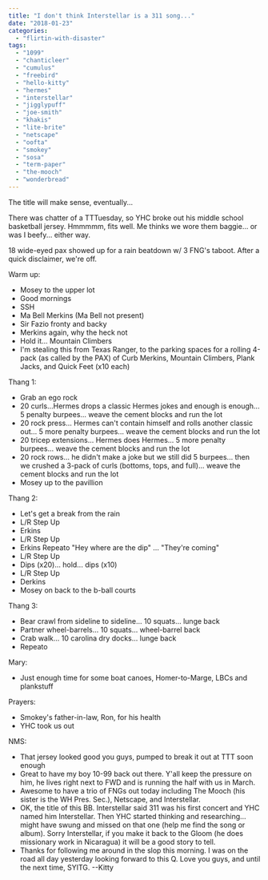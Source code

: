 ```yaml
---
title: "I don't think Interstellar is a 311 song..."
date: "2018-01-23"
categories: 
  - "flirtin-with-disaster"
tags: 
  - "1099"
  - "chanticleer"
  - "cumulus"
  - "freebird"
  - "hello-kitty"
  - "hermes"
  - "interstellar"
  - "jigglypuff"
  - "joe-smith"
  - "khakis"
  - "lite-brite"
  - "netscape"
  - "oofta"
  - "smokey"
  - "sosa"
  - "term-paper"
  - "the-mooch"
  - "wonderbread"
---
```


The title will make sense, eventually...

There was chatter of a TTTuesday, so YHC broke out his middle school basketball jersey. Hmmmmm, fits well. Me thinks we wore them baggie... or was I beefy... either way.

18 wide-eyed pax showed up for a rain beatdown w/ 3 FNG's taboot. After a quick disclaimer, we're off.

Warm up:

- Mosey to the upper lot
- Good mornings
- SSH
- Ma Bell Merkins (Ma Bell not present)
- Sir Fazio fronty and backy
- Merkins again, why the heck not
- Hold it... Mountain Climbers
- I'm stealing this from Texas Ranger, to the parking spaces for a rolling 4-pack (as called by the PAX) of Curb Merkins, Mountain Climbers, Plank Jacks, and Quick Feet (x10 each)

Thang 1:

- Grab an ego rock
- 20 curls...Hermes drops a classic Hermes jokes and enough is enough... 5 penalty burpees... weave the cement blocks and run the lot
- 20 rock press... Hermes can't contain himself and rolls another classic out... 5 more penalty burpees... weave the cement blocks and run the lot
- 20 tricep extensions... Hermes does Hermes... 5 more penalty burpees... weave the cement blocks and run the lot
- 20 rock rows... he didn't make a joke but we still did 5 burpees... then we crushed a 3-pack of curls (bottoms, tops, and full)... weave the cement blocks and run the lot
- Mosey up to the pavillion

Thang 2:

- Let's get a break from the rain
- L/R Step Up
- Erkins
- L/R Step Up
- Erkins Repeato "Hey where are the dip" ... "They're coming"
- L/R Step Up
- Dips (x20)... hold... dips (x10)
- L/R Step Up
- Derkins
- Mosey on back to the b-ball courts

Thang 3:

- Bear crawl from sideline to sideline... 10 squats... lunge back
- Partner wheel-barrels... 10 squats... wheel-barrel back
- Crab walk... 10 carolina dry docks... lunge back
- Repeato

Mary:

- Just enough time for some boat canoes, Homer-to-Marge, LBCs and plankstuff

Prayers:

- Smokey's father-in-law, Ron, for his health
- YHC took us out

NMS:

- That jersey looked good you guys, pumped to break it out at TTT soon enough
- Great to have my boy 10-99 back out there. Y'all keep the pressure on him, he lives right next to FWD and is running the half with us in March.
- Awesome to have a trio of FNGs out today including The Mooch (his sister is the WH Pres. Sec.), Netscape, and Interstellar.
- OK, the title of this BB. Interstellar said 311 was his first concert and YHC named him Interstellar. Then YHC started thinking and researching... might have swung and missed on that one (help me find the song or album). Sorry Interstellar, if you make it back to the Gloom (he does missionary work in Nicaragua) it will be a good story to tell.
- Thanks for following me around in the slop this morning. I was on the road all day yesterday looking forward to this Q. Love you guys, and until the next time, SYITG. --Kitty
